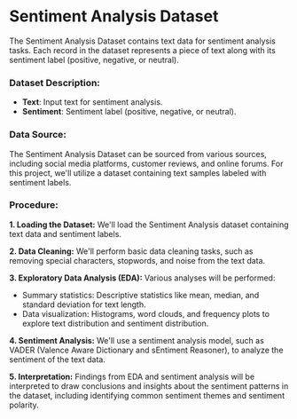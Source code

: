# Sentiment Analysis Dataset

The Sentiment Analysis Dataset contains text data for sentiment analysis tasks. Each record in the dataset represents a piece of text along with its sentiment label (positive, negative, or neutral).

### Dataset Description:
- **Text**: Input text for sentiment analysis.
- **Sentiment**: Sentiment label (positive, negative, or neutral).

### Data Source:
The Sentiment Analysis Dataset can be sourced from various sources, including social media platforms, customer reviews, and online forums. For this project, we'll utilize a dataset containing text samples labeled with sentiment labels.

### Procedure:
**1. Loading the Dataset:** We'll load the Sentiment Analysis dataset containing text data and sentiment labels.

**2. Data Cleaning:** We'll perform basic data cleaning tasks, such as removing special characters, stopwords, and noise from the text data.

**3. Exploratory Data Analysis (EDA):** Various analyses will be performed:
   - Summary statistics: Descriptive statistics like mean, median, and standard deviation for text length.
   - Data visualization: Histograms, word clouds, and frequency plots to explore text distribution and sentiment distribution.

**4. Sentiment Analysis:** We'll use a sentiment analysis model, such as VADER (Valence Aware Dictionary and sEntiment Reasoner), to analyze the sentiment of the text data.

**5. Interpretation:** Findings from EDA and sentiment analysis will be interpreted to draw conclusions and insights about the sentiment patterns in the dataset, including identifying common sentiment themes and sentiment polarity.